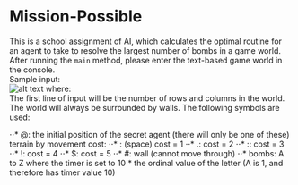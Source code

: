 # Mission-Possible
This is a school assignment of AI, which calculates the optimal routine for an agent to take to resolve the largest number of bombs in a game world.
<br>
After running the `main` method, please enter the text-based game world in the console.
<br>
Sample input:
<br>
![alt text](https://github.com/powerseed/Mission-Possible/blob/master/sample%20input.png "Sample input")
where:
<br>
The first line of input will be the number of rows and columns in the world. The world will always be surrounded by walls. The following symbols are used:

⋅⋅* @: the initial position of the secret agent (there will only be one of these)
terrain by movement cost:
⋅⋅* : (space) cost = 1
⋅⋅* .: cost = 2
⋅⋅* :: cost = 3
⋅⋅* !: cost = 4
⋅⋅* $: cost = 5
⋅⋅* #: wall (cannot move through)
⋅⋅* bombs: A to Z where the timer is set to 10 * the ordinal value of the letter (A is 1, and therefore has timer value 10)


